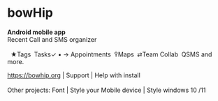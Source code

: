 # bowHip
<b>Android mobile app</b><br>
Recent Call and SMS organizer<br><br>  
★Tags  Tasks✓ ▪ →  Appointments  ߉Maps  ⇄Team Collab  QSMS and more.

https://bowhip.org | Support | Help with install<br><br>
Other projects: Font | Style your Mobile device | Style windows 10 /11

